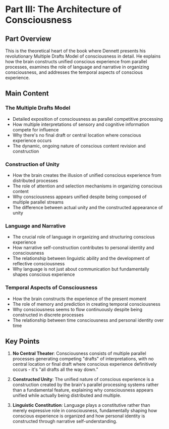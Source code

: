 # Part III: The Architecture of Consciousness

## Part Overview
This is the theoretical heart of the book where Dennett presents his revolutionary Multiple Drafts Model of consciousness in detail. He explains how the brain constructs unified conscious experience from parallel processes, examines the role of language and narrative in organizing consciousness, and addresses the temporal aspects of conscious experience.

## Main Content

### The Multiple Drafts Model
- Detailed exposition of consciousness as parallel competitive processing
- How multiple interpretations of sensory and cognitive information compete for influence
- Why there's no final draft or central location where conscious experience occurs
- The dynamic, ongoing nature of conscious content revision and construction

### Construction of Unity
- How the brain creates the illusion of unified conscious experience from distributed processes
- The role of attention and selection mechanisms in organizing conscious content
- Why consciousness appears unified despite being composed of multiple parallel streams
- The difference between actual unity and the constructed appearance of unity

### Language and Narrative
- The crucial role of language in organizing and structuring conscious experience
- How narrative self-construction contributes to personal identity and consciousness
- The relationship between linguistic ability and the development of reflective consciousness
- Why language is not just about communication but fundamentally shapes conscious experience

### Temporal Aspects of Consciousness
- How the brain constructs the experience of the present moment
- The role of memory and prediction in creating temporal consciousness
- Why consciousness seems to flow continuously despite being constructed in discrete processes
- The relationship between time consciousness and personal identity over time

## Key Points

1. **No Central Theater**: Consciousness consists of multiple parallel processes generating competing "drafts" of interpretations, with no central location or final draft where conscious experience definitively occurs - it's "all drafts all the way down."

2. **Constructed Unity**: The unified nature of conscious experience is a construction created by the brain's parallel processing systems rather than a fundamental feature, explaining why consciousness appears unified while actually being distributed and multiple.

3. **Linguistic Constitution**: Language plays a constitutive rather than merely expressive role in consciousness, fundamentally shaping how conscious experience is organized and how personal identity is constructed through narrative self-understanding.